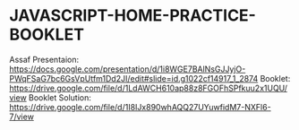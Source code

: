 # JAVASCRIPT-HOME-PRACTICE-BOOKLET
Assaf Presentaion:
https://docs.google.com/presentation/d/1i8WGE7BAlNsGJJyjO-PWqFSaG7bc6GsVpUtfm1Dd2JI/edit#slide=id.g1022cf14917_1_2874
Booklet: 
https://drive.google.com/file/d/1LdAWCH610ap88z8FGOFhSPfkuu2x1UQU/view
Booklet Solution:
https://drive.google.com/file/d/1I8IJx890whAQQ27UYuwfidM7-NXFl6-7/view
